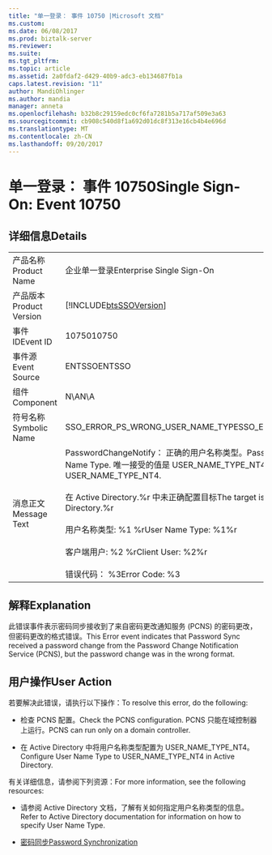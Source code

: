 ```yaml
---
title: "单一登录： 事件 10750 |Microsoft 文档"
ms.custom: 
ms.date: 06/08/2017
ms.prod: biztalk-server
ms.reviewer: 
ms.suite: 
ms.tgt_pltfrm: 
ms.topic: article
ms.assetid: 2a0fdaf2-d429-40b9-adc3-eb134687fb1a
caps.latest.revision: "11"
author: MandiOhlinger
ms.author: mandia
manager: anneta
ms.openlocfilehash: b32b8c29159edc0cf6fa7281b5a717af509e3a63
ms.sourcegitcommit: cb908c540d8f1a692d01dc8f313e16cb4b4e696d
ms.translationtype: MT
ms.contentlocale: zh-CN
ms.lasthandoff: 09/20/2017
---
```

# <a name="single-sign-on-event-10750"></a><span data-ttu-id="08dfd-102">单一登录： 事件 10750</span><span class="sxs-lookup"><span data-stu-id="08dfd-102">Single Sign-On: Event 10750</span></span>
## <a name="details"></a><span data-ttu-id="08dfd-103">详细信息</span><span class="sxs-lookup"><span data-stu-id="08dfd-103">Details</span></span>  
  
|||  
|-|-|  
|<span data-ttu-id="08dfd-104">产品名称</span><span class="sxs-lookup"><span data-stu-id="08dfd-104">Product Name</span></span>|<span data-ttu-id="08dfd-105">企业单一登录</span><span class="sxs-lookup"><span data-stu-id="08dfd-105">Enterprise Single Sign-On</span></span>|  
|<span data-ttu-id="08dfd-106">产品版本</span><span class="sxs-lookup"><span data-stu-id="08dfd-106">Product Version</span></span>|[!INCLUDE[btsSSOVersion](../includes/btsssoversion-md.md)]|  
|<span data-ttu-id="08dfd-107">事件 ID</span><span class="sxs-lookup"><span data-stu-id="08dfd-107">Event ID</span></span>|<span data-ttu-id="08dfd-108">10750</span><span class="sxs-lookup"><span data-stu-id="08dfd-108">10750</span></span>|  
|<span data-ttu-id="08dfd-109">事件源</span><span class="sxs-lookup"><span data-stu-id="08dfd-109">Event Source</span></span>|<span data-ttu-id="08dfd-110">ENTSSO</span><span class="sxs-lookup"><span data-stu-id="08dfd-110">ENTSSO</span></span>|  
|<span data-ttu-id="08dfd-111">组件</span><span class="sxs-lookup"><span data-stu-id="08dfd-111">Component</span></span>|<span data-ttu-id="08dfd-112">N\A</span><span class="sxs-lookup"><span data-stu-id="08dfd-112">N\A</span></span>|  
|<span data-ttu-id="08dfd-113">符号名称</span><span class="sxs-lookup"><span data-stu-id="08dfd-113">Symbolic Name</span></span>|<span data-ttu-id="08dfd-114">SSO_ERROR_PS_WRONG_USER_NAME_TYPE</span><span class="sxs-lookup"><span data-stu-id="08dfd-114">SSO_ERROR_PS_WRONG_USER_NAME_TYPE</span></span>|  
|<span data-ttu-id="08dfd-115">消息正文</span><span class="sxs-lookup"><span data-stu-id="08dfd-115">Message Text</span></span>|<span data-ttu-id="08dfd-116">PasswordChangeNotify： 正确的用户名称类型。</span><span class="sxs-lookup"><span data-stu-id="08dfd-116">PasswordChangeNotify: Incorrect User Name Type.</span></span> <span data-ttu-id="08dfd-117">唯一接受的值是 USER_NAME_TYPE_NT4。</span><span class="sxs-lookup"><span data-stu-id="08dfd-117">The only accepted value is USER_NAME_TYPE_NT4.</span></span><br /><br /> <span data-ttu-id="08dfd-118">在 Active Directory.%r 中未正确配置目标</span><span class="sxs-lookup"><span data-stu-id="08dfd-118">The target is incorrectly configured in Active Directory.%r</span></span><br /><br /> <span data-ttu-id="08dfd-119">用户名称类型: %1 %r</span><span class="sxs-lookup"><span data-stu-id="08dfd-119">User Name Type: %1%r</span></span><br /><br /> <span data-ttu-id="08dfd-120">客户端用户: %2 %r</span><span class="sxs-lookup"><span data-stu-id="08dfd-120">Client User: %2%r</span></span><br /><br /> <span data-ttu-id="08dfd-121">错误代码： %3</span><span class="sxs-lookup"><span data-stu-id="08dfd-121">Error Code: %3</span></span>|  
  
## <a name="explanation"></a><span data-ttu-id="08dfd-122">解释</span><span class="sxs-lookup"><span data-stu-id="08dfd-122">Explanation</span></span>  
 <span data-ttu-id="08dfd-123">此错误事件表示密码同步接收到了来自密码更改通知服务 (PCNS) 的密码更改，但密码更改的格式错误。</span><span class="sxs-lookup"><span data-stu-id="08dfd-123">This Error event indicates that Password Sync received a password change from the Password Change Notification Service (PCNS), but the password change was in the wrong format.</span></span>  
  
## <a name="user-action"></a><span data-ttu-id="08dfd-124">用户操作</span><span class="sxs-lookup"><span data-stu-id="08dfd-124">User Action</span></span>  
 <span data-ttu-id="08dfd-125">若要解决此错误，请执行以下操作：</span><span class="sxs-lookup"><span data-stu-id="08dfd-125">To resolve this error, do the following:</span></span>  
  
-   <span data-ttu-id="08dfd-126">检查 PCNS 配置。</span><span class="sxs-lookup"><span data-stu-id="08dfd-126">Check the PCNS configuration.</span></span> <span data-ttu-id="08dfd-127">PCNS 只能在域控制器上运行。</span><span class="sxs-lookup"><span data-stu-id="08dfd-127">PCNS can run only on a domain controller.</span></span>  
  
-   <span data-ttu-id="08dfd-128">在 Active Directory 中将用户名称类型配置为 USER_NAME_TYPE_NT4。</span><span class="sxs-lookup"><span data-stu-id="08dfd-128">Configure User Name Type to USER_NAME_TYPE_NT4 in Active Directory.</span></span>  
  
 <span data-ttu-id="08dfd-129">有关详细信息，请参阅下列资源：</span><span class="sxs-lookup"><span data-stu-id="08dfd-129">For more information, see the following resources:</span></span>  
  
-   <span data-ttu-id="08dfd-130">请参阅 Active Directory 文档，了解有关如何指定用户名称类型的信息。</span><span class="sxs-lookup"><span data-stu-id="08dfd-130">Refer to Active Directory documentation for information on how to specify User Name Type.</span></span>  
  
-   [<span data-ttu-id="08dfd-131">密码同步</span><span class="sxs-lookup"><span data-stu-id="08dfd-131">Password Synchronization</span></span>](../core/password-synchronization2.md)